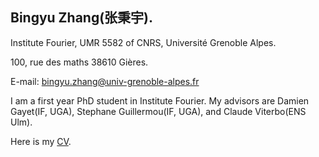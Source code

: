 ## Bingyu Zhang(张秉宇).

Institute Fourier, UMR 5582 of CNRS, Université Grenoble Alpes.

100, rue des maths 38610 Gières.

E-mail: bingyu.zhang@univ-grenoble-alpes.fr


I am a first year PhD student in Institute Fourier. My advisors are Damien Gayet(IF, UGA), Stephane Guillermou(IF, UGA), and Claude Viterbo(ENS Ulm).

Here is my [CV](https://bingyu.github.io/bingyu/CV.pdf).

